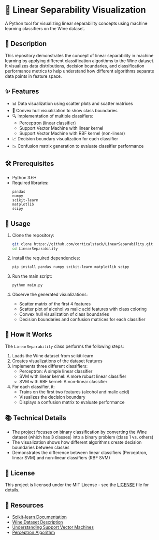 # 🧠 Linear Separability Visualization

A Python tool for visualizing linear separability concepts using machine learning classifiers on the Wine dataset.

## 📝 Description

This repository demonstrates the concept of linear separability in machine learning by applying different classification algorithms to the Wine dataset. It visualizes data distributions, decision boundaries, and classification performance metrics to help understand how different algorithms separate data points in feature space.

## ✨ Features

- 📊 Data visualization using scatter plots and scatter matrices
- 🔷 Convex hull visualization to show class boundaries
- 🔍 Implementation of multiple classifiers:
  - Perceptron (linear classifier)
  - Support Vector Machine with linear kernel
  - Support Vector Machine with RBF kernel (non-linear)
- 📈 Decision boundary visualization for each classifier
- 📉 Confusion matrix generation to evaluate classifier performance

## 🛠️ Prerequisites

- Python 3.6+
- Required libraries:
  ```
  pandas
  numpy
  scikit-learn
  matplotlib
  scipy
  ```

## 🚀 Usage

1. Clone the repository:
   ```bash
   git clone https://github.com/corticalstack/LinearSeparability.git
   cd LinearSeparability
   ```

2. Install the required dependencies:
   ```bash
   pip install pandas numpy scikit-learn matplotlib scipy
   ```

3. Run the main script:
   ```bash
   python main.py
   ```

4. Observe the generated visualizations:
   - Scatter matrix of the first 4 features
   - Scatter plot of alcohol vs malic acid features with class coloring
   - Convex hull visualization of class boundaries
   - Decision boundaries and confusion matrices for each classifier

## 🧩 How It Works

The `LinearSeparability` class performs the following steps:

1. Loads the Wine dataset from scikit-learn
2. Creates visualizations of the dataset features
3. Implements three different classifiers:
   - Perceptron: A simple linear classifier
   - SVM with linear kernel: A more robust linear classifier
   - SVM with RBF kernel: A non-linear classifier
4. For each classifier, it:
   - Trains on the first two features (alcohol and malic acid)
   - Visualizes the decision boundary
   - Displays a confusion matrix to evaluate performance

## 📚 Technical Details

- The project focuses on binary classification by converting the Wine dataset (which has 3 classes) into a binary problem (class 1 vs. others)
- The visualization shows how different algorithms create decision boundaries between classes
- Demonstrates the difference between linear classifiers (Perceptron, linear SVM) and non-linear classifiers (RBF SVM)

## 📄 License

This project is licensed under the MIT License - see the [LICENSE](LICENSE) file for details.

## 🔗 Resources

- [Scikit-learn Documentation](https://scikit-learn.org/stable/documentation.html)
- [Wine Dataset Description](https://scikit-learn.org/stable/datasets/toy_dataset.html#wine-dataset)
- [Understanding Support Vector Machines](https://scikit-learn.org/stable/modules/svm.html)
- [Perceptron Algorithm](https://scikit-learn.org/stable/modules/linear_model.html#perceptron)
